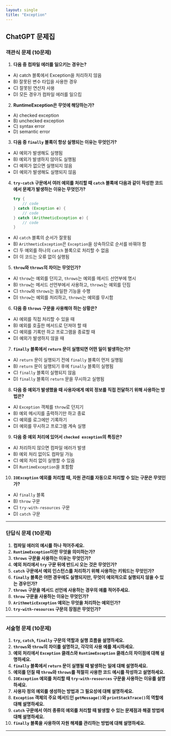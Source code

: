 ```yaml
---
layout: single
title: "Exception"
---
```


## ChatGPT 문제집

### 객관식 문제 (10문제)

1. **다음 중 컴파일 에러를 일으키는 경우는?**
  - A) catch 블록에서 Exception을 처리하지 않음
  - B) 잘못된 변수 타입을 사용한 경우
  - C) 잘못된 연산자 사용
  - D) 모든 경우가 컴파일 에러를 일으킴

2. **RuntimeException은 무엇에 해당하는가?**
  - A) checked exception
  - B) unchecked exception
  - C) syntax error
  - D) semantic error

3. **다음 중 `finally` 블록이 항상 실행되는 이유는 무엇인가?**
  - A) 예외가 발생해도 실행됨
  - B) 예외가 발생하지 않아도 실행됨
  - C) 예외가 없으면 실행되지 않음
  - D) 예외가 발생해도 실행되지 않음

4. **`try-catch` 구문에서 여러 예외를 처리할 때 `catch` 블록에 다음과 같이 작성한 코드에서 문제가 발생하는 이유는 무엇인가?**
   ```java
   try {
       // code
   } catch (Exception e) {
       // code
   } catch (ArithmeticException e) {
       // code
   }
   ```
  - A) `catch` 블록의 순서가 잘못됨
  - B) `ArithmeticException`은 `Exception`을 상속하므로 순서를 바꿔야 함
  - C) 두 예외를 하나의 `catch` 블록으로 처리할 수 없음
  - D) 이 코드는 오류 없이 실행됨

5. **`throw`와 `throws`의 차이는 무엇인가?**
  - A) `throw`는 예외를 던지고, `throws`는 예외를 메서드 선언부에 명시
  - B) `throw`는 메서드 선언부에서 사용하고, `throws`는 예외를 던짐
  - C) `throw`와 `throws`는 동일한 기능을 수행
  - D) `throw`는 예외를 처리하고, `throws`는 예외를 무시함

6. **다음 중 `throws` 구문을 사용해야 하는 상황은?**
  - A) 예외를 직접 처리할 수 있을 때
  - B) 예외를 호출한 메서드로 던져야 할 때
  - C) 예외를 기록만 하고 프로그램을 종료할 때
  - D) 예외가 발생하지 않을 때

7. **`finally` 블록에서 `return` 문이 실행되면 어떤 일이 발생하는가?**
  - A) `return` 문이 실행되기 전에 `finally` 블록이 먼저 실행됨
  - B) `return` 문이 실행되기 후에 `finally` 블록이 실행됨
  - C) `finally` 블록이 실행되지 않음
  - D) `finally` 블록이 `return` 문을 무시하고 실행됨

8. **다음 중 예외가 발생했을 때 사용자에게 예외 정보를 직접 전달하기 위해 사용하는 방법은?**
  - A) `Exception` 객체를 `throw`로 던지기
  - B) 예외 메시지를 출력하기만 하고 종료
  - C) 예외를 로그에만 기록하기
  - D) 예외를 무시하고 프로그램 계속 실행

9. **다음 중 예외 처리에 있어서 `checked exception`의 특징은?**
  - A) 처리하지 않으면 컴파일 에러가 발생
  - B) 예외 처리 없이도 컴파일 가능
  - C) 예외 처리 없이 실행할 수 있음
  - D) `RuntimeException`을 포함함

10. **`IOException` 예외를 처리할 때, 자원 관리를 자동으로 처리할 수 있는 구문은 무엇인가?**
  - A) `finally` 블록
  - B) `throw` 구문
  - C) `try-with-resources` 구문
  - D) `catch` 구문

---

### 단답식 문제 (10문제)

1. **컴파일 에러의 예시를 하나 적어주세요.**
2. **`RuntimeException`이란 무엇을 의미하는가?**
3. **`throws` 구문을 사용하는 이유는 무엇인가?**
4. **예외 처리에서 `try` 구문 뒤에 반드시 오는 것은 무엇인가?**
5. **`catch` 구문에서 예외 인스턴스를 처리하기 위해 사용하는 키워드는 무엇인가?**
6. **`finally` 블록은 어떤 경우에도 실행되지만, 무엇이 예외적으로 실행되지 않을 수 있는 경우인가?**
7. **`throws` 구문을 메서드 선언에 사용하는 경우의 예를 적어주세요.**
8. **`throw` 구문을 사용하는 이유는 무엇인가?**
9. **`ArithmeticException` 예외는 무엇을 처리하는 예외인가?**
10. **`try-with-resources` 구문의 장점은 무엇인가?**

---

### 서술형 문제 (10문제)

1. **`try`, `catch`, `finally` 구문의 역할과 실행 흐름을 설명하세요.**
2. **`throws`와 `throw`의 차이를 설명하고, 각각의 사용 예를 제시하세요.**
3. **예외 처리에서 `Exception` 클래스와 `RuntimeException` 클래스의 차이점에 대해 설명하세요.**
4. **`finally` 블록에서 `return` 문이 실행될 때 발생하는 일에 대해 설명하세요.**
5. **예외를 던질 때 `throw`와 `throws`를 적절히 사용한 코드 예시를 작성하고 설명하세요.**
6. **`IOException` 예외를 처리할 때 `try-with-resources` 구문을 사용하는 이유를 설명하세요.**
7. **사용자 정의 예외를 생성하는 방법과 그 필요성에 대해 설명하세요.**
8. **`Exception` 객체의 주요 메서드인 `getMessage()`와 `printStackTrace()`의 역할에 대해 설명하세요.**
9. **`catch` 구문에서 여러 종류의 예외를 처리할 때 발생할 수 있는 문제점과 해결 방법에 대해 설명하세요.**
10. **`finally` 블록을 사용하여 자원 해제를 관리하는 방법에 대해 설명하세요.**

---



